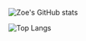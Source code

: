![Zoe's GitHub stats](https://github-readme-stats.vercel.app/api?username=zizz-0&show_icons=true&hide=starsbg_color=00000000&theme=material-palenight)

![Top Langs](https://github-readme-stats.vercel.app/api/top-langs/?username=zizz-0&layout=donut&bg_color=00000000&theme=material-palenight)